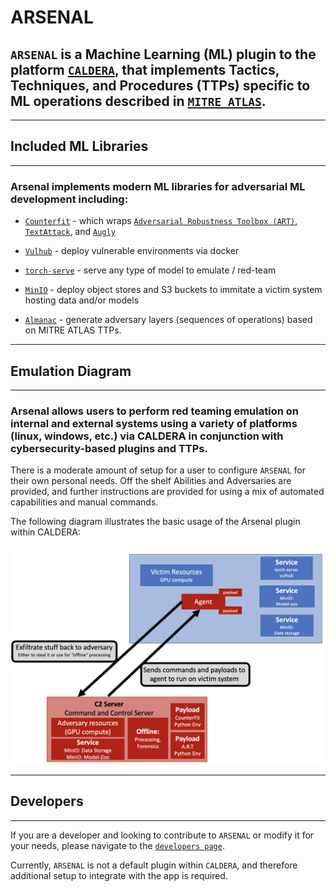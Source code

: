 # ARSENAL

## `ARSENAL` is a Machine Learning (ML) plugin to the platform [`CALDERA`](https://github.com/mitre/caldera), that implements Tactics, Techniques, and Procedures (TTPs) specific to ML operations described in [`MITRE ATLAS`](https://atlas.mitre.org/).

---

## Included ML Libraries

---
### Arsenal implements modern ML libraries for adversarial ML development including:

 - [`Counterfit`](https://github.com/Azure/counterfit) - which wraps [`Adversarial Robustness Toolbox (ART)`](https://github.com/Trusted-AI/adversarial-robustness-toolbox), [`TextAttack`](https://github.com/QData/TextAttack), and [`Augly`](https://github.com/facebookresearch/AugLy)

 - [`Vulhub`](https://github.com/vulhub/vulhub) - deploy vulnerable environments via docker
 - [`torch-serve`](https://pytorch.org/serve/) - serve any type of model to emulate / red-team
 - [`MinIO`](https://github.com/minio/minio) - deploy object stores and S3 buckets to immitate a victim system hosting data and/or models
 - [`Almanac`](https://github.com/mitre-atlas/almanac) - generate adversary layers (sequences of operations) based on MITRE ATLAS TTPs.
---

## Emulation Diagram
---

### Arsenal allows users to perform red teaming emulation on internal and external systems using a variety of platforms (linux, windows, etc.) via CALDERA in conjunction with cybersecurity-based plugins and TTPs.


There is a moderate amount of setup for a user to configure `ARSENAL` for their own personal needs. Off the shelf Abilities and Adversaries are provided, and further instructions are provided for using a mix of automated capabilities and manual commands.

The following diagram illustrates the basic usage of the Arsenal plugin within CALDERA:

![arsenal](../assets/arsenal_diagram.png)

---

## Developers

---

If you are a developer and looking to contribute to `ARSENAL` or modify it for your needs, please navigate to the [`developers page`]().

Currently, `ARSENAL` is not a default plugin within `CALDERA`, and therefore additional setup to integrate with the app is required.
